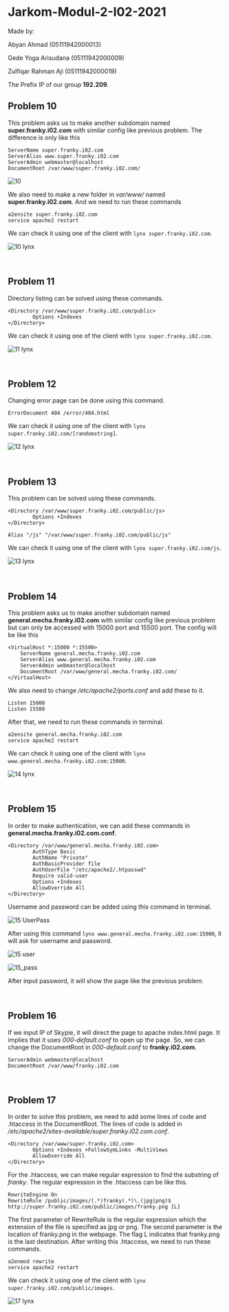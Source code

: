 # Jarkom-Modul-2-I02-2021

Made by:

Abyan Ahmad (05111942000013)

Gede Yoga Arisudana (05111942000009)

Zulfiqar Rahman Aji (05111942000019)

The Prefix IP of our group **192.209**.

## Problem 10
This problem asks us to make another subdomain named **super.franky.i02.com** with similar config like previous problem. The difference is only like this

```
ServerName super.franky.i02.com
ServerAlias www.super.franky.i02.com
ServerAdmin webmaster@localhost
DocumentRoot /var/www/super.franky.i02.com/
```

![10](Screenshot/10to13.png)

We also need to make a new folder in _var/www/_ named **super.franky.i02.com**. And we need to run these commands

```
a2ensite super.franky.i02.com
service apache2 restart
```

We can check it using one of the client with `lynx super.franky.i02.com`.

![10 lynx](Screenshot/10_lynx.png)

<br>

## Problem 11
Directory listing can be solved using these commands.

```
<Directory /var/www/super.franky.i02.com/public>
        Options +Indexes
</Directory>
```

We can check it using one of the client with `lynx super.franky.i02.com`.

![11 lynx](Screenshot/11_lynx.png)

<br>

## Problem 12
Changing error page can be done using this command.

```
ErrorDocument 404 /error/404.html
```

We can check it using one of the client with `lynx super.franky.i02.com/[randomstring]`.

![12 lynx](Screenshot/12_lynx.png)

<br>

## Problem 13
This problem can be solved using these commands.

```
<Directory /var/www/super.franky.i02.com/public/js>
        Options +Indexes
</Directory>

Alias "/js" "/var/www/super.franky.i02.com/public/js"
```

We can check it using one of the client with `lynx super.franky.i02.com/js`.

![13 lynx](Screenshot/13_lynx.png)

<br>

## Problem 14
This problem asks us to make another subdomain named **general.mecha.franky.i02.com** with similar config like previous problem but can only be accessed with 15000 port and 15500 port. The config will be like this

```
<VirtualHost *:15000 *:15500>
    ServerName general.mecha.franky.i02.com
    ServerAlias www.general.mecha.franky.i02.com
    ServerAdmin webmaster@localhost
    DocumentRoot /var/www/general.mecha.franky.i02.com/
</VirtualHost>
```
We also need to change _/etc/apache2/ports.conf_ and add these to it.

```
Listen 15000
Listen 15500
```
After that, we need to run these commands in terminal.

```
a2ensite general.mecha.franky.i02.com
service apache2 restart
```
We can check it using one of the client with `lynx www.general.mecha.franky.i02.com:15000`.

![14 lynx](Screenshot/14_lynx.png)

<br>

## Problem 15
In order to make authentication, we can add these commands in **general.mecha.franky.i02.com.conf**.

```
<Directory /var/www/general.mecha.franky.i02.com>
        AuthType Basic
        AuthName "Private"
        AuthBasicProvider file
        AuthUserFile "/etc/apache2/.htpasswd"
        Require valid-user
        Options +Indexes
        AllowOverride All
</Directory>
```
Username and password can be added using this command in terminal.

![15 UserPass](Screenshot/15_userpass.png)

After using this command `lynx www.general.mecha.franky.i02.com:15000`, it will ask for username and password.

![15 user](Screenshot/15_user.png)

![15_pass](Screenshot/15_pass.png)

After input password, it will show the page like the previous problem.

<br>

## Problem 16
If we input IP of Skypie, it will direct the page to apache index.html page. It implies that it uses _000-default.conf_ to open up the page. So, we can change the DocumentRoot in _000-default.conf_ to **franky.i02.com**.

```
ServerAdmin webmaster@localhost
DocumentRoot /var/www/franky.i02.com
```

<br>

## Problem 17
In order to solve this problem, we need to add some lines of code and .htaccess in the DocumentRoot. The lines of code is added in _/etc/apache2/sites-available/super.franky.i02.com.conf_.

```
<Directory /var/www/super.franky.i02.com>
        Options +Indexes +FollowSymLinks -MultiViews
        AllowOverride All
</Directory>
```

For the .htaccess, we can make regular expression to find the substring of _franky_. The regular expression in the .htaccess can be like this.

```
RewriteEngine On
RewriteRule /public/images/(.*)franky(.*)\.(jpg|png)$ http://super.franky.i02.com/public/images/franky.png [L]
```
The first parameter of RewriteRule is the regular expression which the extension of the file is specified as jpg or png. The second parameter is the location of franky.png in the webpage. The flag L indicates that franky.png is the last destination. After writing this .htaccess, we need to run these commands.

```
a2enmod rewrite
service apache2 restart
```

We can check it using one of the client with `lynx super.franky.i02.com/public/images`.

![17 lynx](Screenshot/17_lynx.png)
